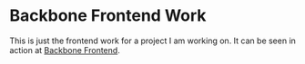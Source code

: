 Backbone Frontend Work
======================

This is just the frontend work for a project I am working on. It can be seen in action at [Backbone Frontend](http://stephenkey.github.com/backbone-frontend/).
